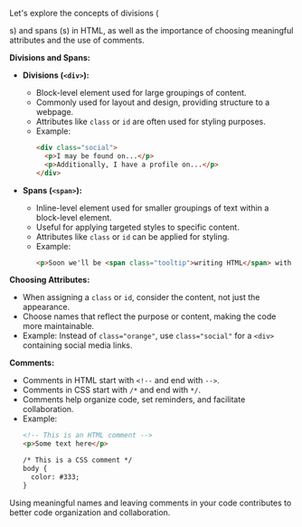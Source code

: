 Let's explore the concepts of divisions (<div>s) and spans (<span>s) in HTML, as well as the importance of choosing meaningful attributes and the use of comments.

**Divisions and Spans:**
- **Divisions (`<div>`):**
  - Block-level element used for large groupings of content.
  - Commonly used for layout and design, providing structure to a webpage.
  - Attributes like `class` or `id` are often used for styling purposes.
  - Example:
    ```html
    <div class="social">
      <p>I may be found on...</p>
      <p>Additionally, I have a profile on...</p>
    </div>
    ```

- **Spans (`<span>`):**
  - Inline-level element used for smaller groupings of text within a block-level element.
  - Useful for applying targeted styles to specific content.
  - Attributes like `class` or `id` can be applied for styling.
  - Example:
    ```html
    <p>Soon we'll be <span class="tooltip">writing HTML</span> with the best of them.</p>
    ```

**Choosing Attributes:**
- When assigning a `class` or `id`, consider the content, not just the appearance.
- Choose names that reflect the purpose or content, making the code more maintainable.
- Example: Instead of `class="orange"`, use `class="social"` for a `<div>` containing social media links.

**Comments:**
- Comments in HTML start with `<!--` and end with `-->`.
- Comments in CSS start with `/*` and end with `*/`.
- Comments help organize code, set reminders, and facilitate collaboration.
- Example:
  ```html
  <!-- This is an HTML comment -->
  <p>Some text here</p>

  /* This is a CSS comment */
  body {
    color: #333;
  }
  ```

Using meaningful names and leaving comments in your code contributes to better code organization and collaboration.
